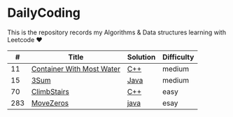 <!--
 * @Author: AlanGolphi
 * @Date: 2020-07-11 22:25:43
 * @LastEditTime: 2020-07-20 16:31:12
-->

# DailyCoding

This is the repository records my Algorithms &amp; Data structures learning with Leetcode &hearts;

| #   | Title                                                                                 | Solution                                              | Difficulty |
| --- | ------------------------------------------------------------------------------------- | ----------------------------------------------------- | ---------- |
| 11  | [Container With Most Water](https://leetcode.com/problems/container-with-most-water/) | [C++](./sourceFile/Cpp/11_ContainerWithMostWater.cpp) | medium     |
| 15  | [3Sum](https://leetcode.com/problems/3sum/)                                           | [Java](./sourceFile/Java/15_ThreeSum.java)            | medium     |
| 70  | [ClimbStairs](https://leetcode.com/problems/climbing-stairs/)                         | [C++](./sourceFile/Cpp/70_ClimbStairs.cpp)            | easy       |
| 283 | [MoveZeros](https://leetcode.com/problems/move-zeroes/)                               | [java](./sourceFile/Java/283_MoveZeros.java)          | esay       |
